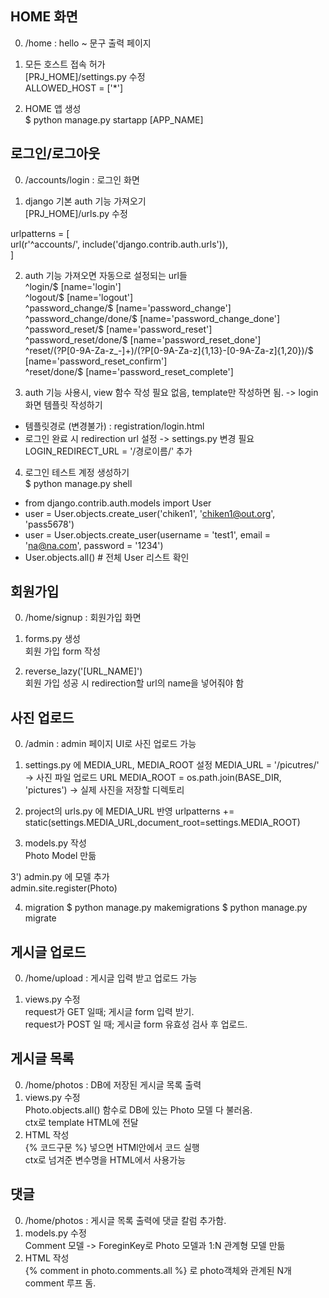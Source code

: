 ## HOME 화면
0) /home : hello ~ 문구 출력 페이지


1) 모든 호스트 접속 허가  
[PRJ_HOME]/settings.py 수정  
ALLOWED_HOST = ['*']  
  
2) HOME 앱 생성  
$ python manage.py startapp [APP_NAME]
  

## 로그인/로그아웃
0) /accounts/login : 로그인 화면   


1) django 기본 auth 기능 가져오기  
[PRJ_HOME]/urls.py 수정  

urlpatterns = [  
  url(r'^accounts/', include('django.contrib.auth.urls')),  
]  


2) auth 기능 가져오면 자동으로 설정되는 url들  
^login/$ [name='login']  
^logout/$ [name='logout']  
^password_change/$ [name='password_change']  
^password_change/done/$ [name='password_change_done']  
^password_reset/$ [name='password_reset']  
^password_reset/done/$ [name='password_reset_done']  
^reset/(?P<uidb64>[0-9A-Za-z_\-]+)/(?P<token>[0-9A-Za-z]{1,13}-[0-9A-Za-z]{1,20})/$ [name='password_reset_confirm']  
^reset/done/$ [name='password_reset_complete']  

3) auth 기능 사용시, view 함수 작성 필요 없음, template만 작성하면 됨.  -> login 화면 템플릿 작성하기   

- 템플릿경로 (변경불가) : registration/login.html  
- 로그인 완료 시 redirection url 설정 -> settings.py 변경 필요  
LOGIN_REDIRECT_URL = '/경로이름/' 추가  


4) 로그인 테스트 계정 생성하기  
$ python manage.py shell  
- from django.contrib.auth.models import User  
- user = User.objects.create_user('chiken1', 'chiken1@out.org', 'pass5678')  
- user = User.objects.create_user(username = 'test1', email = 'na@na.com', password = '1234')  
- User.objects.all() # 전체 User 리스트 확인  

## 회원가입
0) /home/signup : 회원가입 화면   

1) forms.py 생성  
회원 가입 form 작성  

2) reverse_lazy('[URL_NAME]')  
회원 가입 성공 시 redirection할 url의 name을 넣어줘야 함  


## 사진 업로드
0) /admin : admin 페이지 UI로 사진 업로드 가능

1) settings.py 에 MEDIA_URL, MEDIA_ROOT 설정
MEDIA_URL = '/picutres/' -> 사진 파일 업로드 URL
MEDIA_ROOT = os.path.join(BASE_DIR, 'pictures') -> 실제 사진을 저장할 디렉토리

2) project의 urls.py 에 MEDIA_URL 반영
urlpatterns += static(settings.MEDIA_URL,document_root=settings.MEDIA_ROOT)

3) models.py 작성  
Photo Model 만듦

3') admin.py 에 모델 추가  
admin.site.register(Photo)

4) migration
$ python manage.py makemigrations
$ python manage.py migrate


## 게시글 업로드
0) /home/upload : 게시글 입력 받고 업로드 가능  

1) views.py 수정  
request가 GET 일때; 게시글 form 입력 받기.   
request가 POST 일 때; 게시글 form 유효성 검사 후 업로드. 


## 게시글 목록
0) /home/photos : DB에 저장된 게시글 목록 출력  
1) views.py 수정   
Photo.objects.all() 함수로 DB에 있는 Photo 모델 다 불러옴.   
ctx로 template HTML에 전달    
2) HTML 작성   
{% 코드구문 %} 넣으면 HTMl안에서 코드 실행  
ctx로 넘겨준 변수명을 HTML에서 사용가능  


## 댓글
0) /home/photos : 게시글 목록 출력에 댓글 칼럼 추가함.   
1) models.py 수정   
Comment 모델 -> ForeginKey로 Photo 모델과 1:N 관계형 모델 만듦  
2) HTML 작성   
{% comment in photo.comments.all %} 로 photo객체와 관계된 N개 comment 루프 돔.
